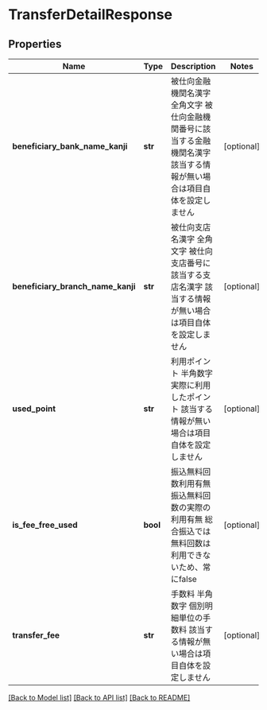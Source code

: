 # TransferDetailResponse

## Properties
Name | Type | Description | Notes
------------ | ------------- | ------------- | -------------
**beneficiary_bank_name_kanji** | **str** | 被仕向金融機関名漢字 全角文字 被仕向金融機関番号に該当する金融機関名漢字 該当する情報が無い場合は項目自体を設定しません  | [optional] 
**beneficiary_branch_name_kanji** | **str** | 被仕向支店名漢字 全角文字 被仕向支店番号に該当する支店名漢字 該当する情報が無い場合は項目自体を設定しません  | [optional] 
**used_point** | **str** | 利用ポイント 半角数字 実際に利用したポイント 該当する情報が無い場合は項目自体を設定しません  | [optional] 
**is_fee_free_used** | **bool** | 振込無料回数利用有無 振込無料回数の実際の利用有無 総合振込では無料回数は利用できないため、常にfalse  | [optional] 
**transfer_fee** | **str** | 手数料 半角数字 個別明細単位の手数料 該当する情報が無い場合は項目自体を設定しません  | [optional] 

[[Back to Model list]](../README.md#documentation-for-models) [[Back to API list]](../README.md#documentation-for-api-endpoints) [[Back to README]](../README.md)


